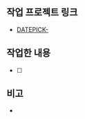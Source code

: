## 작업 프로젝트 링크
- [DATEPICK-](https://handongju.atlassian.net/browse/DATEPICK-)

## 작업한 내용
- [ ]

## 비고
- 
